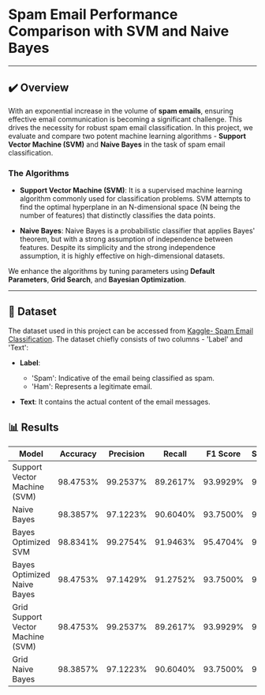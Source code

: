 # Spam Email Performance Comparison with SVM and Naive Bayes

---
## :heavy_check_mark: Overview 

With an exponential increase in the volume of **spam emails**, ensuring effective email communication is becoming a significant challenge. This drives the necessity for robust spam email classification. In this project, we evaluate and compare two potent machine learning algorithms - **Support Vector Machine (SVM)** and **Naive Bayes** in the task of spam email classification.

### The Algorithms 
- **Support Vector Machine (SVM)**: It is a supervised machine learning algorithm commonly used for classification problems. SVM attempts to find the optimal hyperplane in an N-dimensional space (N being the number of features) that distinctly classifies the data points.

- **Naive Bayes**: Naive Bayes is a probabilistic classifier that applies Bayes' theorem, but with a strong assumption of independence between features. Despite its simplicity and the strong independence assumption, it is highly effective on high-dimensional datasets.

We enhance the algorithms by tuning parameters using **Default Parameters**, **Grid Search**, and **Bayesian Optimization**.

---

## :file_folder: Dataset 

The dataset used in this project can be accessed from [Kaggle- Spam Email Classification](https://www.kaggle.com/datasets/ashfakyeafi/spam-email-classification). The dataset chiefly consists of two columns - 'Label' and 'Text': 

- **Label**:
  - 'Spam': Indicative of the email being classified as spam.
  - 'Ham': Represents a legitimate email. 

- **Text**: It contains the actual content of the email messages.

## :bar_chart: Results

| Model | Accuracy | Precision | Recall | F1 Score | Specificity |
| --- | --- | --- | --- | --- | --- |
| Support Vector Machine (SVM) | 98.4753% | 99.2537% | 89.2617% | 93.9929% | 99.8965% |
| Naive Bayes | 98.3857% | 97.1223% | 90.6040% | 93.7500% | 99.5859% |
| Bayes Optimized SVM | 98.8341% | 99.2754% | 91.9463% | 95.4704% | 99.8965% |
| Bayes Optimized Naive Bayes | 98.4753% | 97.1429% | 91.2752% | 93.7500% | 99.5859% |
| Grid Support Vector Machine (SVM) | 98.4753% | 99.2537% | 89.2617% | 93.9929% | 99.8965% |
| Grid Naive Bayes | 98.3857% | 97.1223% | 90.6040% | 93.7500% | 99.5859% |
